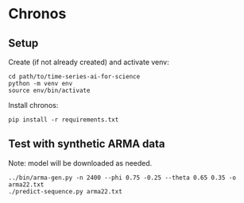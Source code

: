 # Chronos

## Setup

Create (if not already created) and activate venv:
```
cd path/to/time-series-ai-for-science
python -m venv env
source env/bin/activate
```

Install chronos:
```
pip install -r requirements.txt
```

## Test with synthetic ARMA data

Note: model will be downloaded as needed.
```
../bin/arma-gen.py -n 2400 --phi 0.75 -0.25 --theta 0.65 0.35 -o arma22.txt
./predict-sequence.py arma22.txt
```
